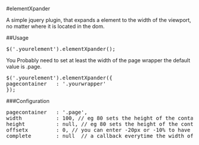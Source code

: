 #elementXpander

A simple jquery plugin, that expands a element to the width of the viewport, no matter where it is located in the dom.

##Usage

<pre>$('.yourelement').elementXpander();</pre>
You Probably need to set at least the width of the page wrapper the default value is .page.
<pre>$('.yourelement').elementXpander({
pagecontainer   : '.yourwrapper'
});</pre>

###Configuration

<pre>
pagecontainer   : '.page',
width           : 100, // eg 80 sets the height of the container to 80% of the viewport.
height          : null, // eg 80 sets the height of the container to 80% of the viewport.
offsetx         : 0, // you can enter -20px or -10% to have a offset to the left.
complete        : null  // a callback everytime the width of the element is recalculated e.g. After browser resizing e.g complete    : function() { alert( 'callback!' ) }
</pre>




